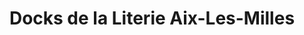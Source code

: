---
title: "Docks de la Literie Aix-Les-Milles"
url: /aix-en-provence/docks-de-la-literie-aix-les-milles/
shop: lit
---